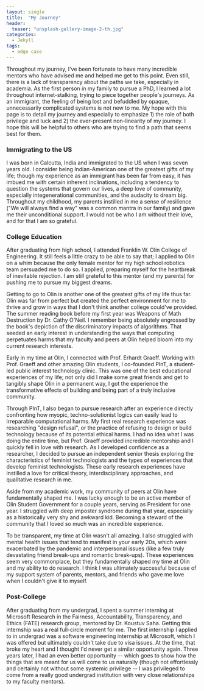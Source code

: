 ```yaml
---
layout: single
title:  "My Journey"
header:
  teaser: "unsplash-gallery-image-2-th.jpg"
categories: 
  - Jekyll
tags:
  - edge case
---
```

Throughout my journey, I've been fortunate to have many incredible mentors who have advised me and helped me get to this point. Even still, there is a lack of transparency about the paths we take, especially in academia. As the first person in my family to pursue a PhD, I learned a lot throughout internet-stalking, trying to piece together people's journeys. As an immigrant, the feeling of being lost and befuddled by opaque, unnecessarily complicated systems is not new to me. My hope with this page is to detail my journey and especially to emphasize 1) the role of both privilege and luck and 2) the ever-present non-linearity of my journey. I hope this will be helpful to others who are trying to find a path that seems best for them. 

### Immigrating to the US
I was born in Calcutta, India and immigrated to the US when I was seven years old. I consider being Indian-American one of the greatest gifts of my life; though my experience as an immigrant has been far from easy, it has imbued me with certain inherent inclinations, including a tendency to question the systems that govern our lives, a deep love of community, especially integenerational communities, and the audacity to dream big. Throughout my childhood, my parents instilled in me a sense of resilience ("We will always find a way" was a common mantra in our family) and gave me their unconditional support. I would not be who I am without their love, and for that I am so grateful. 

### College Education
After graduating from high school, I attended Franklin W. Olin College of Engineering. It still feels a little crazy to be able to say that; I applied to Olin on a whim because the only female mentor for my high school robotics team persuaded me to do so. I applied, preparing myself for the heartbreak of inevitable rejection. I am still grateful to this mentor (and my parents) for pushing me to pursue my biggest dreams.

Getting to go to Olin is another one of the greatest gifts of my life thus far. Olin was far from perfect but created the perfect environment for me to thrive and grow in ways that I don't think another college could've provided. The summer reading book before my first year was Weapons of Math Destruction by Dr. Cathy O'Neil. I remember being absolutely engrossed by the book's depiction of the discriminatory impacts of algorithms. That seeded an early interest in understanding the ways that computing perpetuates harms that my faculty and peers at Olin helped bloom into my current research interests.

Early in my time at Olin, I connected with Prof. Erhardt Graeff. Working with Prof. Graeff and other amazing Olin students, I co-founded PInT, a student-led public interest technology clinic. This was one of the best educational experiences of my life; not only did I make some great friends and get to tangibly shape Olin in a permanent way, I got the experience the transformative effects of building and being part of a truly inclusive community. 

Through PInT, I also began to pursue research after an experience directly confronting how myopic, techno-solutionist logics can easily lead to irreparable computational harms. My first real research experience was researching "design refusal", or the practice of refusing to design or build technology because of its potential ethical harms. I had no idea what I was doing the entire time, but Prof. Graeff provided incredible mentorship and I quickly fell in love with research. As I developed confidence as a researcher, I decided to pursue an independent senior thesis exploring the characteristics of feminist technologists and the types of experiences that develop feminist technologists. These early research experiences have instilled a love for critical theory, interdisciplinary approaches, and qualitative research in me. 

Aside from my academic work, my community of peers at Olin have fundamentally shaped me. I was lucky enough to be an active member of Olin Student Government for a couple years, serving as President for one year. I struggled with deep imposter syndrome during that year, especially as a historically very shy and awkward kid. Becoming a steward of the community that I loved so much was an incredible experience. 

To be transparent, my time at Olin wasn't all amazing. I also struggled with mental health issues that tend to manifest in your early 20s, which were exacerbated by the pandemic and interpersonal issues (like a few truly devastating friend break-ups and romantic break-ups). These experiences seem very commonplace, but they fundamentally shaped my time at Olin and my ability to do research. I think I was ultimately successful because of my support system of parents, mentors, and friends who gave me love when I couldn't give it to myself.

### Post-College

After graduating from my undergrad, I spent a summer interning at Microsoft Research in the Fairness, Accountability, Transparency, and Ethics (FATE) research group, mentored by Dr. Koustuv Saha. Getting this internship was a real full-circle moment for me. The first internship I applied to in undergrad was a software engineering internship at Microsoft, which I was offered but ultimately couldn't take due to visa issues. At the time, that broke my heart and I thought I'd never get a similar opportunity again. Three years later, I had an even better opportunity -- which goes to show how the things that are meant for us will come to us naturally (though not effortlessly and certainly not without some systemic privilege -- I was privileged to come from a really good undergrad institution with very close relationships to my faculty mentors).